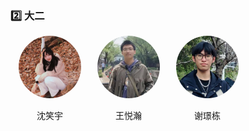 ### 2️⃣ 大二
<div style="display: flex; flex-wrap: wrap;">  
  <!-- 第一个人 -->  
  <div style="width: 25%; text-align: center;">  
    <img src="./images/7/本科/大二/沈笑宇.jpg" alt="闻智" style="border-radius: 50%; width: 100px; height: 100px;">  
    <p>沈笑宇</p> 
  </div>  
    
  <!-- 第二个人， -->  
  <div style="width: 25%; text-align: center;">  
    <img src="./images/7/本科/大二/王悦瀚.jpg" alt="曹艺译" style="border-radius: 50%; width: 100px; height: 100px;">  
    <p>王悦瀚</p>    
  </div>  

  <div style="width: 25%; text-align: center;">  
    <img src="./images/7/本科/大二/谢璟栋.jpg" alt="宋研" style="border-radius: 50%; width: 100px; height: 100px;">  
    <p>谢璟栋</p>  
  </div>
</div>